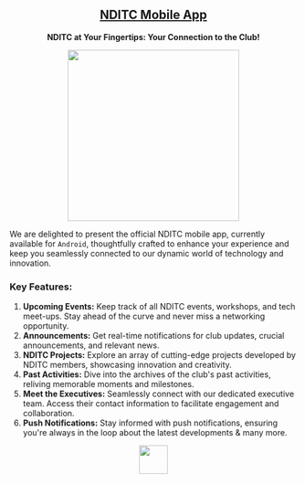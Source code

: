 <h2 align=center><a href="https://raw.githubusercontent.com/nditc/nditc_mobile_app/main/nditc.apk">NDITC Mobile App</a></h2>
<p align=center><b>NDITC at Your Fingertips: Your Connection to the Club!</b></p>

<p align=center><img src="https://raw.githubusercontent.com/nditc/nditc_mobile_app/main/images/gh/overview.gif" height="300px"/></p>

<p>We are delighted to present the official NDITC mobile app, currently available for <code>Android</code>, thoughtfully crafted to enhance your experience and keep you seamlessly connected to our dynamic world of technology and innovation.</p>

<h3>Key Features:</h3>

<ol>
    <li><strong>Upcoming Events:</strong> Keep track of all NDITC events, workshops, and tech meet-ups. Stay ahead of the curve and never miss a networking opportunity.</li>
    <li><strong>Announcements:</strong> Get real-time notifications for club updates, crucial announcements, and relevant news.</li>
    <li><strong>NDITC Projects:</strong> Explore an array of cutting-edge projects developed by NDITC members, showcasing innovation and creativity.</li>
    <li><strong>Past Activities:</strong> Dive into the archives of the club's past activities, reliving memorable moments and milestones.</li>
    <li><strong>Meet the Executives:</strong> Seamlessly connect with our dedicated executive team. Access their contact information to facilitate engagement and collaboration.</li>
    <li><strong>Push Notifications:</strong> Stay informed with push notifications, ensuring you're always in the loop about the latest developments & many more.
</ol>
<p align=center><a href="https://raw.githubusercontent.com/nditc/nditc_mobile_app/main/nditc.apk"><img src="https://raw.githubusercontent.com/nditc/nditc_mobile_app/main/images/gh/download.png" height="50px"/></a></p>